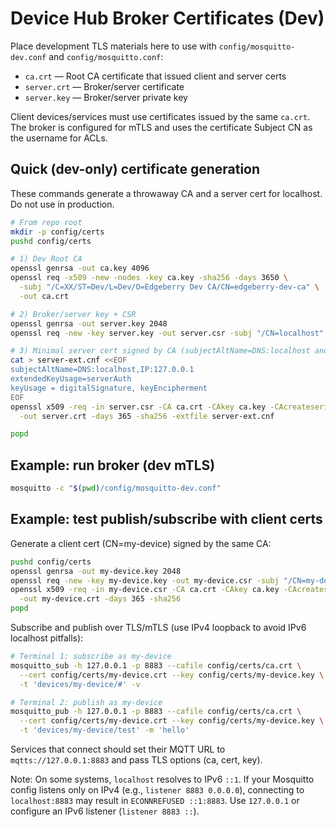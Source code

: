 # Device Hub Broker Certificates (Dev)

Place development TLS materials here to use with `config/mosquitto-dev.conf` and `config/mosquitto.conf`:

- `ca.crt` — Root CA certificate that issued client and server certs
- `server.crt` — Broker/server certificate
- `server.key` — Broker/server private key

Client devices/services must use certificates issued by the same `ca.crt`. The broker is configured for mTLS and uses the certificate Subject CN as the username for ACLs.

## Quick (dev-only) certificate generation

These commands generate a throwaway CA and a server cert for localhost. Do not use in production.

```bash
# From repo root
mkdir -p config/certs
pushd config/certs

# 1) Dev Root CA
openssl genrsa -out ca.key 4096
openssl req -x509 -new -nodes -key ca.key -sha256 -days 3650 \
  -subj "/C=XX/ST=Dev/L=Dev/O=Edgeberry Dev CA/CN=edgeberry-dev-ca" \
  -out ca.crt

# 2) Broker/server key + CSR
openssl genrsa -out server.key 2048
openssl req -new -key server.key -out server.csr -subj "/CN=localhost"

# 3) Minimal server cert signed by CA (subjectAltName=DNS:localhost and IPv4 loopback)
cat > server-ext.cnf <<EOF
subjectAltName=DNS:localhost,IP:127.0.0.1
extendedKeyUsage=serverAuth
keyUsage = digitalSignature, keyEncipherment
EOF
openssl x509 -req -in server.csr -CA ca.crt -CAkey ca.key -CAcreateserial \
  -out server.crt -days 365 -sha256 -extfile server-ext.cnf

popd
```

## Example: run broker (dev mTLS)

```bash
mosquitto -c "$(pwd)/config/mosquitto-dev.conf"
```

## Example: test publish/subscribe with client certs

Generate a client cert (CN=my-device) signed by the same CA:

```bash
pushd config/certs
openssl genrsa -out my-device.key 2048
openssl req -new -key my-device.key -out my-device.csr -subj "/CN=my-device"
openssl x509 -req -in my-device.csr -CA ca.crt -CAkey ca.key -CAcreateserial \
  -out my-device.crt -days 365 -sha256
popd
```

Subscribe and publish over TLS/mTLS (use IPv4 loopback to avoid IPv6 localhost pitfalls):

```bash
# Terminal 1: subscribe as my-device
mosquitto_sub -h 127.0.0.1 -p 8883 --cafile config/certs/ca.crt \
  --cert config/certs/my-device.crt --key config/certs/my-device.key \
  -t 'devices/my-device/#' -v

# Terminal 2: publish as my-device
mosquitto_pub -h 127.0.0.1 -p 8883 --cafile config/certs/ca.crt \
  --cert config/certs/my-device.crt --key config/certs/my-device.key \
  -t 'devices/my-device/test' -m 'hello'
```

Services that connect should set their MQTT URL to `mqtts://127.0.0.1:8883` and pass TLS options (ca, cert, key).

Note: On some systems, `localhost` resolves to IPv6 `::1`. If your Mosquitto config listens only on IPv4 (e.g., `listener 8883 0.0.0.0`), connecting to `localhost:8883` may result in `ECONNREFUSED ::1:8883`. Use `127.0.0.1` or configure an IPv6 listener (`listener 8883 ::`).

